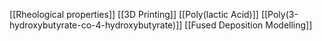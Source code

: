 [[Rheological properties]]
[[3D Printing]]
[[Poly(lactic Acid)]]
[[Poly(3-hydroxybutyrate-co-4-hydroxybutyrate)]]
[[Fused Deposition Modelling]]
